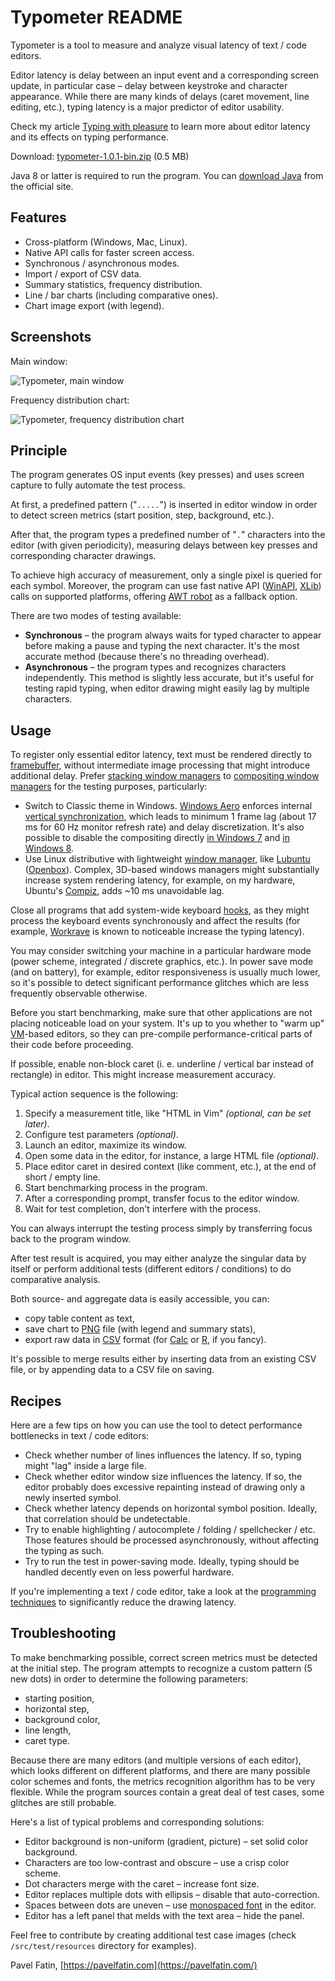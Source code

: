 # Typometer README

Typometer is a tool to measure and analyze visual latency of text / code editors.

Editor latency is delay between an input event and a corresponding screen update, in particular case – delay between keystroke and character appearance. While there are many kinds of delays (caret movement, line editing, etc.), typing latency is a major predictor of editor usability.

Check my article [Typing with pleasure](https://pavelfatin.com/typing-with-pleasure) to learn more about editor latency and its effects on typing performance.

Download: [typometer-1.0.1-bin.zip](https://github.com/pavelfatin/typometer/releases/download/v1.0.1/typometer-1.0.1-bin.zip) (0.5 MB)

Java 8 or latter is required to run the program. You can [download Java](https://java.com/download) from the official site.

## Features

* Cross-platform (Windows, Mac, Linux).
* Native API calls for faster screen access.
* Synchronous / asynchronous modes.
* Import / export of CSV data.
* Summary statistics, frequency distribution.
* Line / bar charts (including comparative ones).
* Chart image export (with legend).

## Screenshots

Main window:

![Typometer, main window](https://pavelfatin.com/images/typometer/typometer-window.png "Typometer, main window")

Frequency distribution chart:

![Typometer, frequency distribution chart](https://pavelfatin.com/images/typometer/typometer-distribution.png "Typometer, frequency distribution chart")

## Principle

The program generates OS input events (key presses) and uses screen capture to fully automate the test process.

At first, a predefined pattern ("``.....``") is inserted in editor window in order to detect screen metrics (start position, step, background, etc.).

After that, the program types a predefined number of "``.``" characters into the editor (with given periodicity), measuring delays between key presses and corresponding character drawings.

To achieve high accuracy of measurement, only a single pixel is queried for each symbol. Moreover, the program can use fast native API ([WinAPI](https://en.wikipedia.org/wiki/Windows_API), [XLib](https://en.wikipedia.org/wiki/Xlib)) calls on supported platforms, offering [AWT robot](http://docs.oracle.com/javase/8/docs/api/java/awt/Robot.html) as a fallback option.

There are two modes of testing available:

* **Synchronous** – the program always waits for typed character to appear before making a pause and typing the next character. It's the most accurate method (because there's no threading overhead).
* **Asynchronous** – the program types and recognizes characters independently. This method is slightly less accurate, but it's useful for testing rapid typing, when editor drawing might easily lag by multiple characters.

## Usage

To register only essential editor latency, text must be rendered directly to [framebuffer](https://en.wikipedia.org/wiki/Framebuffer), without intermediate image processing that might introduce additional delay. Prefer [stacking window managers](https://en.wikipedia.org/wiki/Stacking_window_manager) to [compositing window managers](https://en.wikipedia.org/wiki/Compositing_window_manager) for the testing purposes, particularly:

* Switch to Classic theme in Windows. [Windows Aero](https://en.wikipedia.org/wiki/Windows_Aero) enforces internal [vertical synchronization](https://en.wikipedia.org/wiki/Analog_television#Vertical_synchronization), which leads to minimum 1 frame lag (about 17 ms for 60 Hz monitor refresh rate) and delay discretization. It's also possible to disable the compositing directly [in Windows 7](https://web.archive.org/web/20161021060058/http://www.softwareaudioconsole.com/Tweaking_Windows_7.htm) and [in Windows 8](http://www.rlauncher.com/wiki/index.php?title=Input_Lag_Checklist#Disable_Desktop_Composition_in_Windows_8_and_8.1).
* Use Linux distributive with lightweight [window manager](https://en.wikipedia.org/wiki/Window_manager), like [Lubuntu](http://lubuntu.net/) ([Openbox](https://en.wikipedia.org/wiki/Openbox)). Complex, 3D-based windows managers might substantially increase system rendering latency, for example, on my hardware, Ubuntu's [Compiz](https://en.wikipedia.org/wiki/Compiz), adds ~10 ms unavoidable lag.

Close all programs that add system-wide keyboard [hooks](https://en.wikipedia.org/wiki/Hooking), as they might process the keyboard events synchronously and affect the results (for example, [Workrave](http://www.workrave.org/) is known to noticeable increase the typing latency).

You may consider switching your machine in a particular hardware mode (power scheme, integrated / discrete graphics, etc.). In power save mode (and on battery), for example, editor responsiveness is usually much lower, so it's possible to detect significant performance glitches which are less frequently observable otherwise.

Before you start benchmarking, make sure that other applications are not placing noticeable load on your system. It's up to you whether to "warm up" [VM](https://en.wikipedia.org/wiki/Virtual_machine#Process_virtual_machines)-based editors, so they can pre-compile performance-critical parts of their code before proceeding.

If possible, enable non-block caret (i. e. underline / vertical bar instead of rectangle) in editor. This might increase measurement accuracy.

Typical action sequence is the following:

1. Specify a measurement title, like "HTML in Vim" *(optional, can be set later)*.
2. Configure test parameters *(optional)*.
3. Launch an editor, maximize its window.
4. Open some data in the editor, for instance, a large HTML file *(optional)*.
5. Place editor caret in desired context (like comment, etc.), at the end of short / empty line.
6. Start benchmarking process in the program.
7. After a corresponding prompt, transfer focus to the editor window.
8. Wait for test completion, don't interfere with the process.

You can always interrupt the testing process simply by transferring focus back to the program window.

After test result is acquired, you may either analyze the singular data by itself or perform additional tests (different editors / conditions) to do comparative analysis.

Both source- and aggregate data is easily accessible, you can:

* copy table content  as text,
* save chart to [PNG](https://en.wikipedia.org/wiki/Portable_Network_Graphics) file (with legend and summary stats),
* export raw data in [CSV](https://en.wikipedia.org/wiki/Comma-separated_values) format (for [Calc](https://en.wikipedia.org/wiki/LibreOffice_Calc) or [R](https://www.r-project.org/), if you fancy).

It's possible to merge results either by inserting data from an existing CSV file, or by appending data to a CSV file on saving.

## Recipes

Here are a few tips on how you can use the tool to detect performance bottlenecks in text / code editors:

* Check whether number of lines influences the latency. If so, typing might "lag" inside a large file.
* Check whether editor window size influences the latency. If so, the editor probably does excessive repainting instead of drawing only a newly inserted symbol.
* Check whether latency depends on horizontal symbol position. Ideally, that correlation should be undetectable.
* Try to enable highlighting / autocomplete / folding / spellchecker / etc. Those features should be processed asynchronously, without affecting the typing as such.
* Try to run the test in power-saving mode. Ideally, typing should be handled decently even on less powerful hardware.

If you're implementing a text / code editor, take a look at the [programming techniques](https://pavelfatin.com/low-latency-painting-in-awt-and-swing/) to significantly reduce the drawing latency.

## Troubleshooting

To make benchmarking possible, correct screen metrics must be detected at the initial step. The program attempts to recognize a custom pattern (5 new dots) in order to determine the following parameters:

* starting position,
* horizontal step,
* background color,
* line length,
* caret type.

Because there are many editors (and multiple versions of each editor), which looks different on different platforms, and there are many possible color schemes and fonts, the metrics recognition algorithm has to be very flexible. While the program sources contain a great deal of test cases, some glitches are still probable.

Here's a list of typical problems and corresponding solutions:

* Editor background is non-uniform (gradient, picture) – set solid color background.
* Characters are too low-contrast and obscure – use a crisp color scheme.
* Dot characters merge with the caret – increase font size.
* Editor replaces multiple dots with ellipsis – disable that auto-correction.
* Spaces between dots are uneven – use [monospaced font](https://en.wikipedia.org/wiki/Monospaced_font) in the editor.
* Editor has a left panel that melds with the text area – hide the panel.

Feel free to contribute by creating additional test case images (check `/src/test/resources` directory for examples).

Pavel Fatin, [https://pavelfatin.com](https://pavelfatin.com/)
